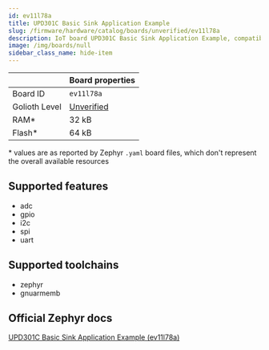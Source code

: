 ```yaml
---
id: ev11l78a
title: UPD301C Basic Sink Application Example
slug: /firmware/hardware/catalog/boards/unverified/ev11l78a
description: IoT board UPD301C Basic Sink Application Example, compatible with Golioth at unverified level.
image: /img/boards/null
sidebar_class_name: hide-item
---
```


[//]: # (This is an auto-generated file, do not edit! Changes to it will be lost upon re-generation)



|                | Board properties     |
| -------------  | -------------------- |
| Board ID       | `ev11l78a` |
| Golioth Level  | [Unverified](/firmware/hardware#unverified-boards) |
| RAM*           | 32 kB |
| Flash*         | 64 kB |

\* values are as reported by Zephyr `.yaml` board files, which don't represent the overall available resources



## Supported features

* adc
* gpio
* i2c
* spi
* uart

## Supported toolchains

* zephyr
* gnuarmemb

## Official Zephyr docs

[UPD301C Basic Sink Application Example (ev11l78a)](https://docs.zephyrproject.org/latest/boards/microchip/ev11l78a/doc/index.html)
